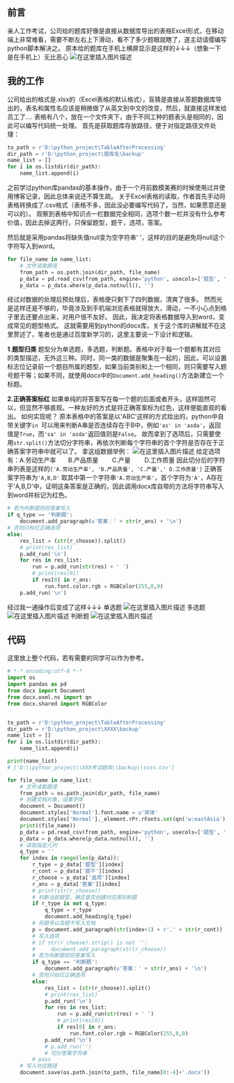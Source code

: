## 前言
亲人工作考试，公司给的题库好像是直接从数据库导出的表格Excel形式，在移动端上非常难看，需要不断左右上下滑动，看不了多少题眼就瞎了，遂主动请缨编写python脚本解决之。
原本给的题库在手机上横屏显示是这样的↓↓↓（想象一下是在手机上）无比恶心
![在这里插入图片描述](https://img-blog.csdnimg.cn/20200412192742698.png?x-oss-process=image/watermark,type_ZmFuZ3poZW5naGVpdGk,shadow_10,text_aHR0cHM6Ly9ibG9nLmNzZG4ubmV0L2NwcmltZXNwbHVz,size_16,color_FFFFFF,t_70)

## 我的工作
公司给出的格式是.xlsx的（Excel表格的默认格式），盲猜是直接从答题数据库导出的，表名和属性名应该是稍微做了从英文到中文的改变，然后，就直接这样发给员工了....
表格有八个，放在一个文件夹下，由于不同工种的题表头是相同的，因此可以编写代码统一处理。
首先是获取题库存放路径，便于对指定路径文件处理：

```python
to_path = r'D:\python_project\TableAfterProcessing'
dir_path = r'D:\python_project\题库名\backup'
name_list = []
for i in os.listdir(dir_path):
    name_list.append(i)
```

之前学过python库pandas的基本操作，由于一个月前数模美赛的时候使用过并使用博客记录，因此总体来说还不算生疏。
关于Excel表格的读取，作者首先手动将表格转换成了.csv格式（表格不多，因此没必要编写代码了，当然，如果愿意还是可以的）。
观察到表格中知识点一栏数据完全相同，选项个数一栏并没有什么参考价值，因此去掉这两行，只保留题型，题干，选项，答案。

然后就是采用pandas将缺失值null变为空字符串' '，这样的目的是避免将null这个字符写入到word。

```python
for file_name in name_list:
    # 文件读取路径
    from_path = os.path.join(dir_path, file_name)
    p_data = pd.read_csv(from_path, engine='python', usecols=['题型', '题干', '选项', '答案'])
    p_data = p_data.where(p_data.notnull(), '')
```
经过对数据的处理后预处理后，表格便只剩下了四列数据，清爽了很多。
然而光是这样还是不够的，毕竟涉及到手机端浏览表格就得放大，滑动，一不小心点到格子里去还要点出来，对用户很不友好。
因此，我决定将表格数据导入到word，变成常见的题型格式。
这就需要用到python的docx库，关于这个库的讲解就不在这里赘述了，笔者也是通过百度新学习的，这里主要说一下设计和逻辑。

**1.题型归类**
题型分为单选题，多选题，判断题。表格中对于每一个题都有其对应的类型描述，无外这三种。同时，同一类的数据是聚集在一起的，因此，可以设置标志位记录前一个题目所属的题型，如果当前类别和上一个相同，则只需要写入题号题干等；如果不同，就使用docx中的`Document.add_heading()`方法新建立一个标题。

**2.正确答案标红**
如果单纯的将答案写在每一个题的后面或者开头，这样固然可以，但显然不够直观。一种友好的方式是将正确答案标为红色，这样便能直观的看出。
如何实现呢？
原本表格中的答案是以'ABC'这样的方式给出的，python中自带关键字`in `可以用来判断A串是否连续存在于B中，例如`'as' in 'asda'`，返回值是`True`，而`'sa' in 'asda'`返回值则是`False`。
故而拿到了选项后，只需要使用`str.split()`方法切分字符串，再依次判断每个字符串的首个字符是否存在于正确答案字符串中就可以了。
拿这组数据举例：
![在这里插入图片描述](https://img-blog.csdnimg.cn/20200412201556172.png)
给定选项有：A.劳动生产率　　B.产品质量　　   C.产量　　 D.工作质量
因此切分后的字符串列表是这样的`['A.劳动生产率', 'B.产品质量', 'C.产量',' D.工作质量']`
正确答案字符串为`'A,B,D'`
取其中第一个字符串`'A.劳动生产率'`，首个字符为`'A'`，A存在于'A,B,D'中，证明这条答案是正确的，因此调用docx库自带的方法将字符串写入到word并标记为红色。

```python
# 若为判断题则将答案写入
if q_type == '判断题':
    document.add_paragraph(u'答案：' + str(r_ans) + '\n')
# 否则只标红正确选项
else:
    res_list = (str(r_choose)).split()
    # print(res_list)
    p.add_run('\n')
    for res in res_list:
        run = p.add_run(str(res) + ' ')
        # print(res[0])
        if res[0] in r_ans:
            run.font.color.rgb = RGBColor(255,0,0)
    p.add_run('\n')
```

经过我一通操作后变成了这样↓↓↓
单选题
![在这里插入图片描述](https://img-blog.csdnimg.cn/20200412202946681.png?x-oss-process=image/watermark,type_ZmFuZ3poZW5naGVpdGk,shadow_10,text_aHR0cHM6Ly9ibG9nLmNzZG4ubmV0L2NwcmltZXNwbHVz,size_16,color_FFFFFF,t_70)
多选题
![在这里插入图片描述](https://img-blog.csdnimg.cn/20200412194437253.png?x-oss-process=image/watermark,type_ZmFuZ3poZW5naGVpdGk,shadow_10,text_aHR0cHM6Ly9ibG9nLmNzZG4ubmV0L2NwcmltZXNwbHVz,size_16,color_FFFFFF,t_70)
判断题
![在这里插入图片描述](https://img-blog.csdnimg.cn/20200412202838825.png?x-oss-process=image/watermark,type_ZmFuZ3poZW5naGVpdGk,shadow_10,text_aHR0cHM6Ly9ibG9nLmNzZG4ubmV0L2NwcmltZXNwbHVz,size_16,color_FFFFFF,t_70)

## 代码
这里放上整个代码，若有需要的同学可以作为参考。

```python
# *-* encoding:utf-8 *-*
import os
import pandas as pd
from docx import Document
from docx.oxml.ns import qn
from docx.shared import RGBColor


to_path = r'D:\python_project\TableAfterProcessing'
dir_path = r'D:\python_project\XXXX\backup'
name_list = []
for i in os.listdir(dir_path):
    name_list.append(i)

print(name_list)
# ['D:\\python_project\\XXX考试题库\\backup\\ssss.csv']

for file_name in name_list:
    # 文件读取路径
    from_path = os.path.join(dir_path, file_name)
    # 创建文档对象，设置字体
    document = Document()
    document.styles['Normal'].font.name = u'宋体'
    document.styles['Normal']._element.rPr.rFonts.set(qn('w:eastAsia'), u'宋体')
    print((file_name))
    p_data = pd.read_csv(from_path, engine='python', usecols=['题型', '题干', '选项', '答案'])
    p_data = p_data.where(p_data.notnull(), '')
    # 读取指定几列
    q_type = ''
    for index in range(len(p_data)):
        r_type = p_data['题型'][index]
        r_cont = p_data['题干'][index]
        r_choose = p_data['选项'][index]
        r_ans = p_data['答案'][index]
        # print(str(r_choose))
        # 判断当前题型，确定是否创建对应类别标题
        if r_type is not q_type:
            q_type = r_type
            document.add_heading(q_type)
        # 将题号以及题干写入文档
        p = document.add_paragraph(str(index+1) + r'.' + str(r_cont))
        # 写入选项
        # if str(r_choose).strip() is not '':
        #     document.add_paragraph(str(r_choose))
        # 若为判断题则将答案写入
        if q_type == '判断题':
            document.add_paragraph(u'答案：' + str(r_ans) + '\n')
        # 否则只标红正确选项
        else:
            res_list = (str(r_choose)).split()
            # print(res_list)
            p.add_run('\n')
            for res in res_list:
                run = p.add_run(str(res) + ' ')
                # print(res[0])
                if res[0] in r_ans:
                    run.font.color.rgb = RGBColor(255,0,0)
            p.add_run('\n')
            # p.add_run('')
            # 切分答案字符串
        # pass
    # 写入对应路径
    document.save(os.path.join(to_path, file_name[0:-4]+'.docx'))


```

